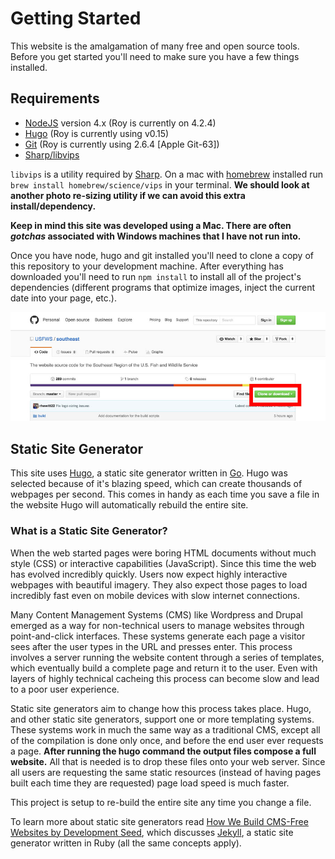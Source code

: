# Getting Started

This website is the amalgamation of many free and open source tools.  Before you get started you'll need to make sure you have a few things installed.

## Requirements

- [NodeJS](https://nodejs.org/en/) version 4.x (Roy is currently on 4.2.4)
- [Hugo](https://gohugo.io/overview/installing/) (Roy is currently using v0.15)
- [Git](https://git-scm.com/downloads) (Roy is currently using 2.6.4 [Apple Git-63])
- [Sharp/libvips](http://sharp.dimens.io/en/stable/install/#installation)

`libvips` is a utility required by [Sharp](http://sharp.dimens.io/en/).  On a mac with [homebrew](http://brew.sh/) installed run `brew install homebrew/science/vips` in your terminal. **We should look at another photo re-sizing utility if we can avoid this extra install/dependency.**

**Keep in mind this site was developed using a Mac.  There are often *gotchas* associated with Windows machines that I have not run into.**

Once you have node, hugo and git installed you'll need to clone a copy of this repository to your development machine.  After everything has downloaded you'll need to run `npm install` to install all of the project's dependencies (different programs that optimize images, inject the current date into your page, etc.).

![Location on website where the clone repository button is located](./images/clone-repository.jpg)

## Static Site Generator

This site uses [Hugo](https://gohugo.io/), a static site generator written in [Go](https://golang.org/).  Hugo was selected because of it's blazing speed, which can create thousands of webpages per second.  This comes in handy as each time you save a file in the website Hugo will automatically rebuild the entire site.

### What is a Static Site Generator?

When the web started pages were boring HTML documents without much style (CSS) or interactive capabilities (JavaScript).  Since this time the web has evolved incredibly quickly.  Users now expect highly interactive webpages with beautiful imagery.  They also expect those pages to load incredibly fast even on mobile devices with slow internet connections.

Many Content Management Systems (CMS) like Wordpress and Drupal emerged as a way for non-technical users to manage websites through point-and-click interfaces.  These systems generate each page a visitor sees after the user types in the URL and presses enter. This process involves a server running the website content through a series of templates, which eventually build a complete page and return it to the user. Even with layers of highly technical cacheing this process can become slow and lead to a poor user experience.

Static site generators aim to change how this process takes place.  Hugo, and other static site generators, support one or more templating systems.  These systems work in much the same way as a traditional CMS, except all of the compilation is done only once, and before the end user ever requests a page.  **After running the hugo command the output files compose a full website.** All that is needed is to drop these files onto your web server.  Since all users are requesting the same static resources (instead of having pages built each time they are requested) page load speed is much faster.

This project is setup to re-build the entire site any time you change a file.

To learn more about static site generators read [How We Build CMS-Free Websites by Development Seed](https://developmentseed.org/blog/2012/07/27/build-cms-free-websites/), which discusses [Jekyll](jekyllrb.com), a static site generator written in Ruby (all the same concepts apply).
